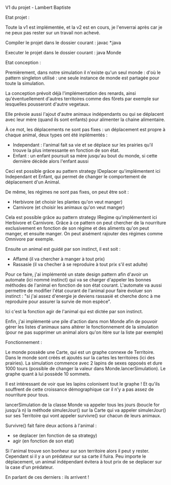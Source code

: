 V1 du projet - Lambert Baptiste

Etat projet :

Toute la v1 est implémentée, et la v2 est en cours, je l'enverrai après car je ne peux pas rester
sur un travail non achevé.

Compiler le projet dans le dossier courant :
javac *.java 

Executer le projet dans le dossier courant :
java Monde

Etat conception :

Premièrement, dans notre simulation il n'existe qu'un seul monde : d'où le pattern singleton utilisé :
une seule instance de monde est partagée pour toute la simulation.

La conception prévoit déjà l'implémentation des renards, ainsi qu'éventuellement d'autres territoires
comme des fôrets par exemple sur lesquelles pousseront d'autre vegetaux.

Elle prévoie aussi l'ajout d'autre animaux indépendants ou qui se déplacent avec leur mère (quand ils sont
enfants) pour alimenter la chaine alimentaire. 

À ce mot, les déplacements ne sont pas fixes :
un déplacement est propre à chaque animal, deux types ont été inplémentés :
- Independant : l'animal fait sa vie et se déplace sur les prairies qu'il trouve
la plus interessante en fonction de son état.
- Enfant : un enfant poursuit sa mère jusqu'au bout du monde, si cette dernière décède
alors l'enfant aussi

Ceci est possible grâce au pattern strategy IDeplacer qu'implémentent ici Independant et 
Enfant, qui permet de changer le comportement de déplacement d'un Animal.

De même, les régimes ne sont pas fixes, on peut être soit :
- Herbivore (et choisir les plantes qu'on veut manger)
- Carnivore (et choisir les animaux qu'on veut manger)

Cela est possible grâce au pattern strategy IRegime qu'implémentent ici Herbivore et Carnivore.
Grâce à ce pattern on peut chercher de la nourriture exclusivement en fonction de son régime
et des aliments qu'on peut manger, et ensuite manger. 
On peut aisément rajouter des régimes comme Omnivore par exemple.

Ensuite un animal est guidé par son instinct, il est soit :
- Affamé (il va chercher à manger à tout prix)
- Rassasie (il va checher à se reproduire à tout prix s'il est adulte)

Pour ce faire, j'ai implémenté un state design pattern afin d'avoir un automate (ici nommé instinct)
qui va se charger d'appeler les bonnes méthodes de l'animal en fonction de son état courant.
L'automate va aussi permettre de modifier l'état courant de l'animal pour faire évoluer son instinct :
"si j'ai assez d'energie je deviens rassasié et cherche donc à me reproduire pour assurer la survie
de mon espèce".

Ici c'est la fonction agir de l'animal qui est dictée par son instinct.

Enfin, j'ai implémenté une pile d'action dans mon Monde afin de pouvoir gérer les listes d'animaux
sans altérer le fonctionnement de la simulation (pour ne pas supprimer un animal alors qu'on itère sur la liste
par exemple)

Fonctionnement :

Le monde possède une Carte, qui est un graphe connexe de Territoire.
Dans le monde sont créés et ajoutés sur la cartes les territoires (ici des prairies).
La simulation commence avec 2 lapins de sexes opposés et dure 1000 tours (possible de changer la
valeur dans Monde.lancerSimulation). Le graphe quant à lui possède 10 sommets.

Il est intéressant de voir que les lapins colonisent tout le graphe ! Et qu'ils souffrent 
de cette croissance démographique car il n'y a pas assez de nourriture pour tous.

lancerSimulation de la classe Monde va appeler tous les jours (boucle for jusqu'à n) la méthode
simulerJour() sur la Carte qui va appeler simulerJour() sur ses Territoire qui vont appeler
survivre() sur chacun de leurs animaux.

Survivre() fait faire deux actions à l'animal :
- se deplacer (en fonction de sa strategy)
- agir (en fonction de son etat)

Si l'animal trouve son bonheur sur son territoire alors il peut y rester.
Cependant si il y a un prédateur sur sa carte il fuira.
Peu importe le déplacement, un animal indépendant évitera à tout prix de se 
deplacer sur la case d'un prédateur.

En parlant de ces derniers : ils arrivent !
